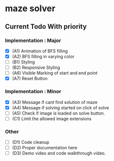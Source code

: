 # maze solver

## Current Todo With priority

### Implementation : Major
- [x] (A1) Animation of BFS filling
- [x] (A2) BFS filling in varying color
- [ ] (B1) Styling
- [ ] (B2) Responsive Styling
- [ ] (A6) Visible Marking of start and end point
- [x] (A7) Reset Button

### Implementation : Minor

- [x] (A3) Message if cant find solution of maze
- [x] (A4) Message if solving started on click of solve
- [ ] (A5) Check if image is loaded on solve button.
- [ ] (C1) Limit the allowed image extensions
 
### Other

- [ ] (D1) Code cleanup
- [ ] (D2) Proper documentation here
- [ ] (D3) Demo video and code walkthrough video.

